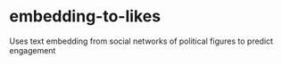 # embedding-to-likes
Uses text embedding from social networks of political figures to predict engagement
